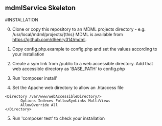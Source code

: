 ## mdmlService Skeleton

#INSTALLATION

0. Clone or copy this repository to an MDML projects directory - e.g. /usr/local/mdml/projects/{this} MDML is available from https://github.com/dhenry314/mdml.

1. Copy config.php.example to config.php and set the values according to your installation

2. Create a sym link from /public to a web accessible directory.  Add that web accessible directory as 'BASE_PATH' to config.php

3. Run 'composer install'

4. Set the Apache web directory to allow an .htaccess file
```
<Directory /var/www/webAccessibleDirectory/>
       Options Indexes FollowSymLinks MultiViews
       AllowOverride All
</Directory>
```

5. Run 'composer test' to check your installation




